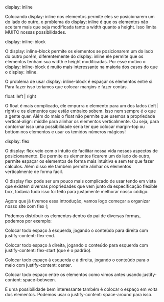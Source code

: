 display: inline

Colocando display: inline nos elementos permite eles se posicionarem um do lado do outro, o problema do display: inline é que os elementos não aceitam mais que seja modificada tanto a width quanto a height. Isso limita MUITO nossas possibilidades.

display: inline-block

O display: inline-block permite os elementos se posicionarem um do lado do outro porém, diferentemente do display: inline ele permite que os elementos tenham sua width e height modificadas. Por esse motivo o display: inline-block é muito mais interessante na maioria dos casos do que o display: inline.

O problema de usar display: inline-block é espaçar os elementos entre si. Para fazer isso teríamos que colocar margins e fazer contas.

float: left | right

O float é mais complicado, ele empurra o elemento para um dos lados (left | right) e os elementos que estão embaixo sobem. Isso nem sempre é o que a gente quer. Além do mais o float não permite que usemos a propriedade vertical-align: middle para alinhar os elementos verticalmente. Ou seja, para contornar isso uma possibilidade seria ter que colocar margin-top ou bottom nos elementos e usar os temidos números mágicos!

display: flex

O display: flex veio com o intuito de facilitar nossa vida nesses aspectos de posicionamento. Ele permite os elementos ficarem um do lado do outro, permite espaçar os elementos de forma mais intuitiva e sem ter que fazer cálculos. Além disso ele também permite alinhar os elementos verticalmente de forma fácil.

O display flex pode ser um pouco mais complicado de usar tendo em vista que existem diversas propriedades que vem junto da especificação flexible box, todavia tudo isso foi feito para justamente melhorar nosso código.

Agora que já tivemos essa introdução, vamos logo começar a organizar nosso site com flex (;

Podemos distribuir os elementos dentro do pai de diversas formas, podemos por exemplo:

Colocar todo espaço à esquerda, jogando o conteúdo para direita com justify-content: flex-end.

Colocar todo espaço à direita, jogando o conteúdo para esquerda com justify-content: flex-start (que é o padrão).

Colocar todo espaço à esquerda e à direita, jogando o conteúdo para o meio com justify-content: center.

Colocar todo espaço entre os elementos como vimos antes usando justify-content: space-between.

E uma possibilidade bem interessante também é colocar o espaço em volta dos elementos. Podemos usar o justify-content: space-around para isso.